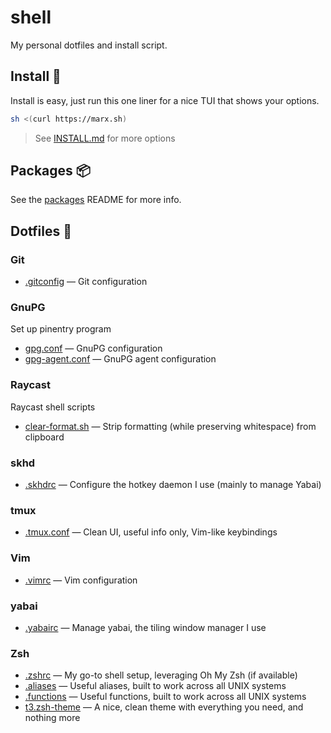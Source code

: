 # shell
My personal dotfiles and install script.

## Install 🚀
Install is easy, just run this one liner for a nice TUI that shows your options.
```bash
sh <(curl https://marx.sh)
```
> See [INSTALL.md](INSTALL.md) for more options

## Packages 📦
See the [packages](packages) README for more info.

## Dotfiles 🧩
### Git
- [.gitconfig](git/gitconfig) — Git configuration

### GnuPG
Set up pinentry program
- [gpg.conf](gnupg/gpg.conf) — GnuPG configuration
- [gpg-agent.conf](gnupg/gpg-agent.conf) — GnuPG agent configuration

### Raycast
Raycast shell scripts
- [clear-format.sh](raycast/clear-format.sh) — Strip formatting (while preserving whitespace) from clipboard

### skhd
- [.skhdrc](skhd/skhdrc) — Configure the hotkey daemon I use (mainly to manage Yabai)

### tmux
- [.tmux.conf](tmux/tmux.conf) — Clean UI, useful info only, Vim-like keybindings

### Vim
- [.vimrc](vim/vimrc) — Vim configuration

### yabai
- [.yabairc](yabai/yabairc) — Manage yabai, the tiling window manager I use

### Zsh
- [.zshrc](zsh/zshrc) — My go-to shell setup, leveraging Oh My Zsh (if available)
- [.aliases](zsh/aliases) — Useful aliases, built to work across all UNIX systems
- [.functions](zsh/functions) — Useful functions, built to work across all UNIX systems
- [t3.zsh-theme](zsh/t3.zsh-theme) — A nice, clean theme with everything you need, and nothing more
